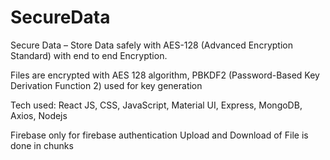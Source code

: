 # SecureData
Secure Data – 
Store Data safely with AES-128 (Advanced Encryption Standard) with end to end Encryption. 

Files are encrypted with AES 128 algorithm, PBKDF2 (Password-Based Key Derivation Function 2) used for key generation

Tech used: React JS,  CSS, JavaScript, Material UI, Express, MongoDB, Axios, Nodejs 

Firebase only for firebase authentication
Upload and Download of File is done in chunks
